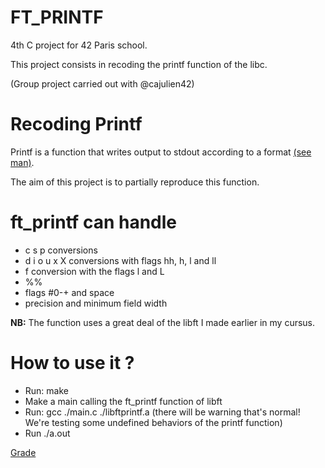 # FT_PRINTF

4th C project for 42 Paris school.

This project consists in recoding the printf function of the libc.

(Group project carried out with @cajulien42)

# Recoding Printf

Printf is a function that writes output to stdout according to a format [(see man)](https://linux.die.net/man/3/printf).

The aim of this project is to partially reproduce this function.

<h1>ft_printf can handle</h1>
<ul>
<li>c s p conversions</li>
<li>d i o u x X conversions with flags hh, h, l and ll</li>
<li>f conversion with the flags l and L</li>
<li>%%</li>
<li>flags #0-+ and space</li>
<li>precision and minimum field width</li>
</ul>

<b>NB:</b> The function uses a great deal of the libft I made earlier in my cursus.

# How to use it ?

<ul>
<li>Run: make</li>
<li>Make a main calling the ft_printf function of libft </li>
<li>Run: gcc ./main.c ./libftprintf.a (there will be warning that's normal! We're testing some undefined behaviors of the printf function)</li>
<li>Run ./a.out</li>
</ul>

[Grade](./grade.png)
